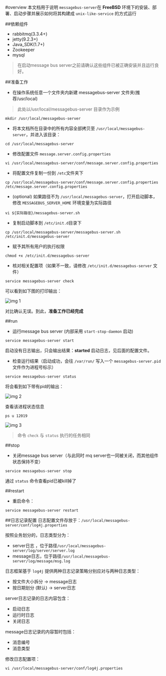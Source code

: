 #overview
本文档用于说明 `messagebus-server`在 **FreeBSD** 环境下的安装、部署、启动步骤并展示如何将其构建成 `unix-like-service` 的方式运行

##依赖组件
* rabbitmq(3.3.4+)
* jetty(9.2.3+)
* Java_SDK(1.7+)
* Zookeeper
* mysql

> 在启动message bus server之前请确认这些组件已被正确安装并且运行良好。


##准备工作

* 在操作系统任意一个文件夹内新建 messagebus-server 文件夹(推荐/usr/local)

> 此处以/usr/local/messagebus-server 目录作为示例


```
mkdir /usr/local/messagebus-server
```

* 将本文档所在目录中的所有内容全部拷贝至 `/usr/local/messagebus-server`，并进入该目录：

```
cd /usr/local/messagebus-server
```

* 修改配置文件 `message.server.config.properties`

```
vi /usr/local/messagebus-server/conf/message.server.config.properties
```
* 将配置文件复制一份到 `/etc`文件夹下

```
cp /usr/local/messagebus-server/conf/message.server.config.properties /etc/message.server.config.properties
```

* (optional) 如果路径不为 `/usr/local/messagebus-server`，打开启动脚本，修改 `MESSAGEBUS_SERVER_HOME` 环境变量为实际路径

```
vi ${实际路径}/messagebus-server.sh
```


* 复制启动脚本到 `/etc/init.d`目录下

```
cp /usr/local/messagebus-server/messagebus-server.sh /etc/init.d/messagebus-server
```

* 赋予其所有用户的执行权限

```
chmod +x /etc/init.d/messagebus-server
```

* 核对相关配置项（如果不一致，请修改 `/etc/init.d/messagebus-server` 文件）

```
service messagebus-server check
```

可以看到如下图的打印输出：

![img 1][1]

对比确认无误。到此，**准备工作已经完成**


##run

* 运行message bus server (内部采用 `start-stop-daemon` 启动)

```
service messagebus-server start
```

启动没有日志输出，只会输出结果：**started** 启动日志，见后面的配置文件。

* 检查运行结果（启动成功，会往 `/var/run/` 写入一个 `messagebus-server.pid` 文件作为进程号标示）

```
service messagebus-server status
```
将会看到如下带有pid的输出：

![img 2][2]

查看该进程状态信息

```
ps u 12019
```

![img 3][3]

> 命令 `check` 与 `status` 执行的任务相同

##stop
* 关闭message bus server（与此同时 mq server也一同被关闭，而其他组件状态保持不变）

```
service messagebus-server stop
```

通过 `status` 命令查看pid已被kill掉了

##restart
* 重启命令：

```
service messagebus-server restart
```

##日志记录配置
日志配置文件存放于：`/usr/local/messagebus-server/conf/log4j.properties` 

按照业务划分的，日志类型分为：

* server日志 ，位于路径`/usr/local/messagebus-server/log/server/server.log`
* message日志，位于路径`/usr/local/messagebus-server/log/message/msg.log`

日志框架基于 `log4j` 提供两种日志记录策略分别应对与两种日志类型：

* 按文件大小拆分 -> message日志
* 按日期划分 (默认) -> server日志

server日志记录的日志内容包含：

- 启动日志
- 运行时日志
- 关闭日志

message日志记录的内容暂时包括：

- 消息编号
- 消息类型

修改日志配置项：

```
vi /usr/local/messagebus-server/conf/log4j.properties
```





[1]:https://raw.githubusercontent.com/yanghua/messagebus/master/screenshots/server/releaseimages/release-service-check.png
[2]:https://raw.githubusercontent.com/yanghua/messagebus/master/screenshots/server/releaseimages/release-service-status.png
[3]:https://raw.githubusercontent.com/yanghua/messagebus/master/screenshots/server/releaseimages/release-ps.png